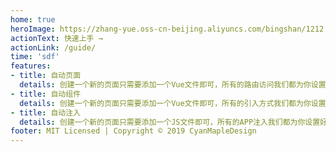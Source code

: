 ```yaml
---
home: true
heroImage: https://zhang-yue.oss-cn-beijing.aliyuncs.com/bingshan/1212.png
actionText: 快速上手 →
actionLink: /guide/
time: 'sdf'
features:
- title: 自动页面
  details: 创建一个新的页面只需要添加一个Vue文件即可，所有的路由访问我们都为你设置好了，你不需要任何其他操作
- title: 自动组件
  details: 创建一个新的页面只需要添加一个Vue文件即可，所有的引入方式我们都为你设置好了，你不需要任何其他操作
- title: 自动注入
  details: 创建一个新的页面只需要添加一个JS文件即可，所有的APP注入我们都为你设置好了，你不需要任何其他操作。
footer: MIT Licensed | Copyright © 2019 CyanMapleDesign
---
```

